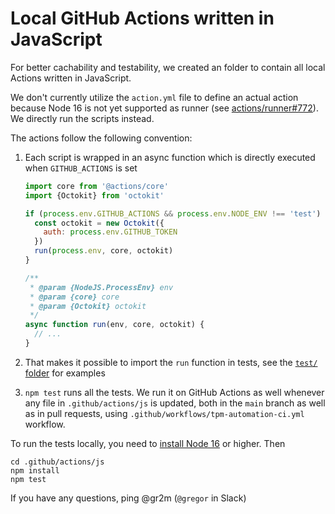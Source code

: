 # Local GitHub Actions written in JavaScript

For better cachability and testability, we created an folder to contain all local Actions written in JavaScript.

We don't currently utilize the `action.yml` file to define an actual action because Node 16 is not yet supported as runner (see [actions/runner#772](https://github.com/actions/runner/issues/772)). We directly run the scripts instead.

The actions follow the following convention:

1. Each script is wrapped in an async function which is directly executed when `GITHUB_ACTIONS` is set

   ```js
   import core from '@actions/core'
   import {Octokit} from 'octokit'

   if (process.env.GITHUB_ACTIONS && process.env.NODE_ENV !== 'test') {
     const octokit = new Octokit({
       auth: process.env.GITHUB_TOKEN
     })
     run(process.env, core, octokit)
   }

   /**
    * @param {NodeJS.ProcessEnv} env
    * @param {core} core
    * @param {Octokit} octokit
    */
   async function run(env, core, octokit) {
     // ...
   }
   ```

2. That makes it possible to import the `run` function in tests, see the [`test/` folder](test) for examples
3. `npm test` runs all the tests. We run it on GitHub Actions as well whenever any file in `.github/actions/js` is updated, both in the `main` branch as well as in pull requests, using `.github/workflows/tpm-automation-ci.yml` workflow.

To run the tests locally, you need to [install Node 16](https://nodejs.org/en/) or higher. Then

```
cd .github/actions/js
npm install
npm test
```

If you have any questions, ping @gr2m (`@gregor` in Slack)
